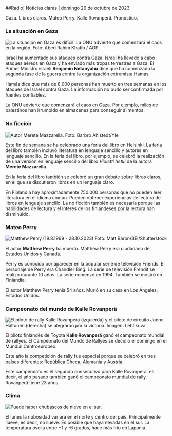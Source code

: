 ##Radio\| Noticias claras \| domingo 29 de octubre de 2023

Gaza. Libros claros. Mateo Perry. Kalle Rovanperä. Pronóstico.

### La situación en Gaza

![La situación en Gaza es difícil. La ONU advierte que comenzará el caos en la región. Foto: Abed Rahim Khatib / AOP](https://images.cdn.yle.fi/image/upload/c_crop,h_3780,w_6720,x_0,y_700/ar_1.7777777777777777,c_fill,g_faces,h_675,w_1200/dpr_1.0/q_auto:eco/f_auto/fl_lossy/v1698587757/39-1192921653e641fc4a70)

Israel ha aumentado sus ataques contra Gaza. Israel ha llevado a cabo ataques aéreos en Gaza y ha enviado más tropas terrestres a Gaza. El Primer Ministro israelí **Benjamín Netanyahu** dice que ha comenzado la segunda fase de la guerra contra la organización extremista Hamás.

Hamás dice que más de 8.000 personas han muerto en tres semanas en los ataques de Israel contra Gaza. La información no pudo ser confirmada por fuentes confiables.

La ONU advierte que comenzará el caos en Gaza. Por ejemplo, miles de palestinos han irrumpido en almacenes para conseguir alimentos.

### No ficción

![Autor Merete Mazzarella. Foto: Barbro Ahlstedt/Yle](https://images.cdn.yle.fi/image/upload/c_crop,h_3159,w_5616,x_0,y_0/ar_1.7777777777777777,c_fill,g_faces,h_675,w_1200/dpr_1.0/q_auto:eco/f_auto/fl_lossy/v1620995152/39-806292609e6be113e02)

Este fin de semana se ha celebrado una feria del libro en Helsinki. La feria del libro también incluyó literatura en lenguaje sencillo y autores en lenguaje sencillo. En la feria del libro, por ejemplo, se celebró la realización de una versión en lenguaje sencillo del libro *Violetti hetki* de la autora **Merete Mazzarella**.

En la feria del libro también se celebró un gran debate sobre libros claros, en el que se discutieron libros en un lenguaje claro.

En Finlandia hay aproximadamente 750.000 personas que no pueden leer literatura en el idioma común. Pueden obtener experiencias de lectura de libros en lenguaje sencillo. La no ficción también es necesaria porque las habilidades de lectura y el interés de los finlandeses por la lectura han disminuido.

### Mateo Perry

![Matthew Perry (19.8.1969 - 28.10.2023) Foto: Matt Baron/BEI/Shutterstock](https://images.cdn.yle.fi/image/upload/c_crop,h_2329,w_4141,x_0,y_54/ar_1.7777777777777777,c_fill,g_faces,h_675,w_1200/dpr_1.0/q_auto:eco/f_auto/fl_lossy/v1698579698/39-1192810653dd4bb051f5)

El actor **Matthew Perry** ha muerto. Matthew Perry era ciudadano de Estados Unidos y Canadá.

Perry es conocido por aparecer en la popular serie de televisión Friends. El personaje de Perry era Chandler Bing. La serie de televisión Frendit se realizó durante 10 años. La serie comenzó en 1994. También se mostró en Finlandia.

El actor Matthew Perry tenía 54 años. Murió en su casa en Los Ángeles, Estados Unidos.

### Campeonato del mundo de Kalle Rovanperä

![El piloto de rally Kalle Rovanperä (izquierda) y el piloto de circuito Jonne Haltunen (derecha) se alegraron por la victoria. Imagen: Lehtikuva](https://images.cdn.yle.fi/image/upload/c_crop,h_2406,w_4278,x_0,y_445/ar_1.777777777777777,c_fill,g_faces,h_675,w_1200/dpr_1.0/q_auto:eco/f_auto/fl_lossy/v1698587806/39-1192922653e645d852bc)

El piloto finlandés de Toyota **Kalle Rovanperä** ganó el campeonato mundial de rallyes. El Campeonato del Mundo de Rallyes se decidió el domingo en el Mundial Centroeuropeo.

Este año la competición de rally fue especial porque se celebró en tres países diferentes: República Checa, Alemania y Austria.

Este campeonato es el segundo consecutivo para Kalle Rovanpera, es decir, el año pasado también ganó el campeonato mundial de rally. Rovanperä tiene 23 años.

### Clima

![Puede haber chubascos de nieve en el sur.](https://images.cdn.yle.fi/image/upload/c_crop,h_1080,w_1919,x_0,y_0/ar_1.7777777777777777,c_fill,g_faces,h_675,w_1200/dpr_1.0/q_auto:eco/f_auto/fl_lossy/v1698594490/39-1192967653e7ea05e07b)

El lunes la nubosidad variará en el norte y centro del país. Principalmente llueve, es decir, no llueve. Es posible que haya nevadas en el sur. La temperatura oscila entre +1 y -6 grados, hace más frío en Laponia.